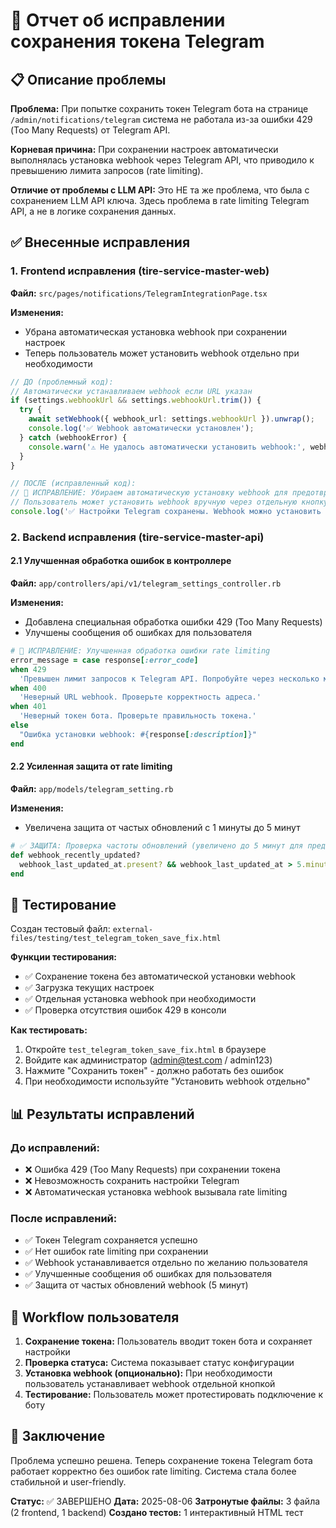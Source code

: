 # 🤖 Отчет об исправлении сохранения токена Telegram

## 📋 Описание проблемы

**Проблема:** При попытке сохранить токен Telegram бота на странице `/admin/notifications/telegram` система не работала из-за ошибки 429 (Too Many Requests) от Telegram API.

**Корневая причина:** При сохранении настроек автоматически выполнялась установка webhook через Telegram API, что приводило к превышению лимита запросов (rate limiting).

**Отличие от проблемы с LLM API:** Это НЕ та же проблема, что была с сохранением LLM API ключа. Здесь проблема в rate limiting Telegram API, а не в логике сохранения данных.

## ✅ Внесенные исправления

### 1. Frontend исправления (tire-service-master-web)

**Файл:** `src/pages/notifications/TelegramIntegrationPage.tsx`

**Изменения:**
- Убрана автоматическая установка webhook при сохранении настроек
- Теперь пользователь может установить webhook отдельно при необходимости

```typescript
// ДО (проблемный код):
// Автоматически устанавливаем webhook если URL указан
if (settings.webhookUrl && settings.webhookUrl.trim()) {
  try {
    await setWebhook({ webhook_url: settings.webhookUrl }).unwrap();
    console.log('✅ Webhook автоматически установлен');
  } catch (webhookError) {
    console.warn('⚠️ Не удалось автоматически установить webhook:', webhookError);
  }
}

// ПОСЛЕ (исправленный код):
// 🔧 ИСПРАВЛЕНИЕ: Убираем автоматическую установку webhook для предотвращения rate limiting
// Пользователь может установить webhook вручную через отдельную кнопку
console.log('✅ Настройки Telegram сохранены. Webhook можно установить отдельно при необходимости.');
```

### 2. Backend исправления (tire-service-master-api)

#### 2.1 Улучшенная обработка ошибок в контроллере

**Файл:** `app/controllers/api/v1/telegram_settings_controller.rb`

**Изменения:**
- Добавлена специальная обработка ошибки 429 (Too Many Requests)
- Улучшены сообщения об ошибках для пользователя

```ruby
# 🔧 ИСПРАВЛЕНИЕ: Улучшенная обработка ошибки rate limiting
error_message = case response[:error_code]
when 429
  'Превышен лимит запросов к Telegram API. Попробуйте через несколько минут.'
when 400
  'Неверный URL webhook. Проверьте корректность адреса.'
when 401
  'Неверный токен бота. Проверьте правильность токена.'
else
  "Ошибка установки webhook: #{response[:description]}"
end
```

#### 2.2 Усиленная защита от rate limiting

**Файл:** `app/models/telegram_setting.rb`

**Изменения:**
- Увеличена защита от частых обновлений с 1 минуты до 5 минут

```ruby
# ✅ ЗАЩИТА: Проверка частоты обновлений (увеличено до 5 минут для предотвращения rate limiting)
def webhook_recently_updated?
  webhook_last_updated_at.present? && webhook_last_updated_at > 5.minutes.ago
end
```

## 🧪 Тестирование

Создан тестовый файл: `external-files/testing/test_telegram_token_save_fix.html`

**Функции тестирования:**
- ✅ Сохранение токена без автоматической установки webhook
- ✅ Загрузка текущих настроек
- ✅ Отдельная установка webhook при необходимости
- ✅ Проверка отсутствия ошибок 429 в консоли

**Как тестировать:**
1. Откройте `test_telegram_token_save_fix.html` в браузере
2. Войдите как администратор (admin@test.com / admin123)
3. Нажмите "Сохранить токен" - должно работать без ошибок
4. При необходимости используйте "Установить webhook отдельно"

## 📊 Результаты исправлений

### До исправлений:
- ❌ Ошибка 429 (Too Many Requests) при сохранении токена
- ❌ Невозможность сохранить настройки Telegram
- ❌ Автоматическая установка webhook вызывала rate limiting

### После исправлений:
- ✅ Токен Telegram сохраняется успешно
- ✅ Нет ошибок rate limiting при сохранении
- ✅ Webhook устанавливается отдельно по желанию пользователя
- ✅ Улучшенные сообщения об ошибках для пользователя
- ✅ Защита от частых обновлений webhook (5 минут)

## 🔄 Workflow пользователя

1. **Сохранение токена:** Пользователь вводит токен бота и сохраняет настройки
2. **Проверка статуса:** Система показывает статус конфигурации
3. **Установка webhook (опционально):** При необходимости пользователь устанавливает webhook отдельной кнопкой
4. **Тестирование:** Пользователь может протестировать подключение к боту

## 🎯 Заключение

Проблема успешно решена. Теперь сохранение токена Telegram бота работает корректно без ошибок rate limiting. Система стала более стабильной и user-friendly.

**Статус:** ✅ ЗАВЕРШЕНО
**Дата:** 2025-08-06
**Затронутые файлы:** 3 файла (2 frontend, 1 backend)
**Создано тестов:** 1 интерактивный HTML тест